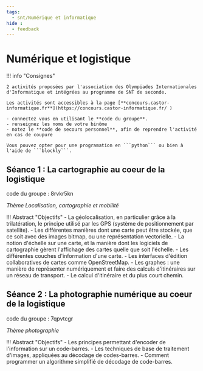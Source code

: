 ```yaml
---
tags:
  - snt/Numérique et informatique
hide :
  - feedback
---
```

# Numérique et logistique
 

!!! info "Consignes"

	2 activités proposées par l'association des Olympiades Internationales d'Informatique et intégrées au programme de SNT de seconde.

	Les activités sont accessibles à la page [**concours.castor-informatique.fr**](https://concours.castor-informatique.fr/ )

	- connectez vous en utilisant le **code du groupe**.
	- renseignez les noms de votre binôme
	- notez le **code de secours personnel**, afin de reprendre l'activité en cas de coupure

	Vous pouvez opter pour une programation en ```python``` ou bien à l'aide de ```blockly```.


## Séance 1  :	La cartographie au coeur de la logistique	
code du groupe : 8rvkr5kn  

_Thème Localisation, cartographie et mobilité_

!!! Abstract "Objectifs"
	- La géolocalisation, en particulier grâce à la trilatération, le principe utilisé par les GPS (système de positionnement par satellite).
	- Les différentes manières dont une carte peut être stockée, que ce soit avec des images bitmap, ou une représentation vectorielle.
	- La notion d'échelle sur une carte, et la manière dont les logiciels de cartographie gèrent l'affichage des cartes quelle que soit l'échelle.
	- Les différentes couches d'information d'une carte.
	- Les interfaces d'édition collaboratives de cartes comme OpenStreetMap.
	- Les graphes : une manière de représenter numériquement et faire des calculs d'itinéraires sur un réseau de transport.
	- Le calcul d'itinéraire et du plus court chemin.
 


## Séance 2 :	La photographie numérique au coeur de la logistique	
code du groupe : 7qpvtcgr 

_Thème photographie_

!!! Abstract "Objectifs"
	- Les principes permettant d'encoder de l'information sur un code-barres.
	- Les techniques de base de traitement d'images, appliquées au décodage de codes-barres.
	- Comment programmer un algorithme simplifié de décodage de code-barres. 


